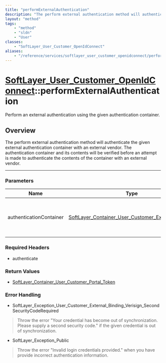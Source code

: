 ```yaml
---
title: "performExternalAuthentication"
description: "The perform external authentication method will authenticate the given external authentication container with an externa... "
layout: "method"
tags:
    - "method"
    - "sldn"
    - "User"
classes:
    - "SoftLayer_User_Customer_OpenIdConnect"
aliases:
    - "/reference/services/softlayer_user_customer_openidconnect/performExternalAuthentication"
---
```

# [SoftLayer_User_Customer_OpenIdConnect](/reference/services/SoftLayer_User_Customer_OpenIdConnect)::performExternalAuthentication

Perform an external authentication using the given authentication container. 


## Overview 
The perform external authentication method will authenticate the given external authentication container with an external vendor.  The authentication container and its contents will be verified before an attempt is made to authenticate the contents of the container with an external vendor. 

-----

### Parameters 
|Name | Type | Description |
| --- | --- | --- |
|authenticationContainer| <a href='/reference/datatypes/SoftLayer_Container_User_Customer_External_Binding'>SoftLayer_Container_User_Customer_External_Binding </a>| The authentication container with the external authentication information.|


### Required Headers
* authenticate


### Return Values
* <a href='/reference/datatypes/SoftLayer_Container_User_Customer_Portal_Token'>SoftLayer_Container_User_Customer_Portal_Token </a>



### Error Handling

* SoftLayer_Exception_User_Customer_External_Binding_Verisign_SecondSecurityCodeRequired 

> Throw the error "Your credential has become out of synchronization.  Please supply a second security code." if the given credential is out of synchronization. 

* SoftLayer_Exception_Public 

> Throw the error "Invalid login credentials provided." when you have provide incorrect authentication information. 



